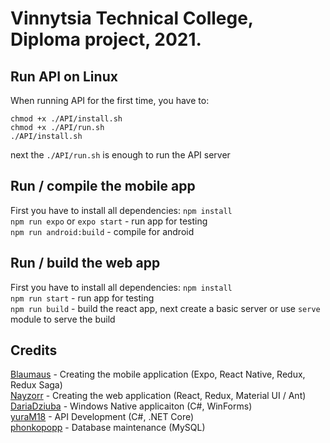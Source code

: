 # Vinnytsia Technical College, Diploma project, 2021.

## Run API on Linux
When running API for the first time, you have to:
```
chmod +x ./API/install.sh
chmod +x ./API/run.sh
./API/install.sh
```
next the `./API/run.sh` is enough to run the API server


## Run / compile the mobile app
First you have to install all dependencies: `npm install`\
`npm run expo` or `expo start` - run app for testing\
`npm run android:build` - compile for android


## Run / build the web app
First you have to install all dependencies: `npm install`\
`npm run start` - run app for testing\
`npm run build` - build the react app, next create a basic server or use `serve` module to serve the build

## Credits
[Blaumaus](https://github.com/Blaumaus) - Creating the mobile application (Expo, React Native, Redux, Redux Saga)\
[Nayzorr](https://github.com/Nayzorr) - Creating the web application (React, Redux, Material UI / Ant)\
[DariaDziuba](https://github.com/DariaDziuba) - Windows Native applicaiton (C#, WinForms)\
[yuraM18](https://github.com/yuraM18) - API Development (C#, .NET Core)\
[phonkopopp](https://github.com/phonkopopp) - Database maintenance (MySQL)
